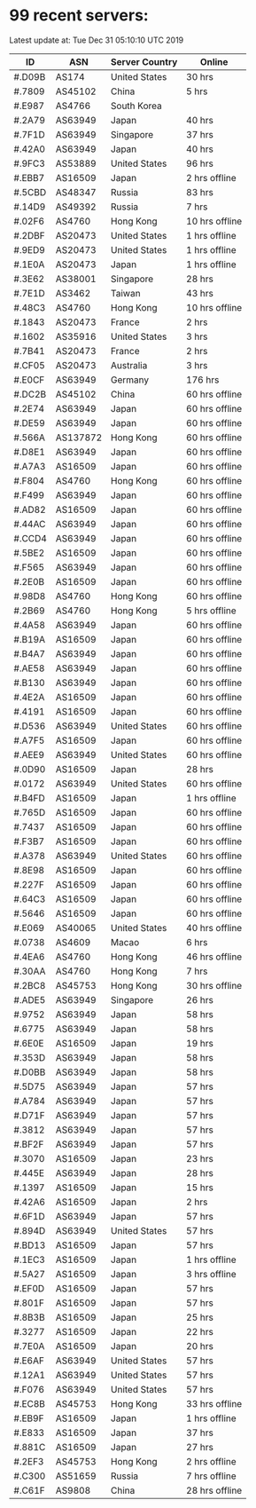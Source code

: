 # 99 recent servers:

Latest update at: Tue Dec 31 05:10:10 UTC 2019

| ID | ASN | Server Country | Online |
| -- | --- | -------------- | ------ |
| #.D09B | AS174 | United States | 30 hrs |
| #.7809 | AS45102 | China | 5 hrs |
| #.E987 | AS4766 | South Korea | |
| #.2A79 | AS63949 | Japan | 40 hrs |
| #.7F1D | AS63949 | Singapore | 37 hrs |
| #.42A0 | AS63949 | Japan | 40 hrs |
| #.9FC3 | AS53889 | United States | 96 hrs |
| #.EBB7 | AS16509 | Japan | 2 hrs offline |
| #.5CBD | AS48347 | Russia | 83 hrs |
| #.14D9 | AS49392 | Russia | 7 hrs |
| #.02F6 | AS4760 | Hong Kong | 10 hrs offline |
| #.2DBF | AS20473 | United States | 1 hrs offline |
| #.9ED9 | AS20473 | United States | 1 hrs offline |
| #.1E0A | AS20473 | Japan | 1 hrs offline |
| #.3E62 | AS38001 | Singapore | 28 hrs |
| #.7E1D | AS3462 | Taiwan | 43 hrs |
| #.48C3 | AS4760 | Hong Kong | 10 hrs offline |
| #.1843 | AS20473 | France | 2 hrs |
| #.1602 | AS35916 | United States | 3 hrs |
| #.7B41 | AS20473 | France | 2 hrs |
| #.CF05 | AS20473 | Australia | 3 hrs |
| #.E0CF | AS63949 | Germany | 176 hrs |
| #.DC2B | AS45102 | China | 60 hrs offline |
| #.2E74 | AS63949 | Japan | 60 hrs offline |
| #.DE59 | AS63949 | Japan | 60 hrs offline |
| #.566A | AS137872 | Hong Kong | 60 hrs offline |
| #.D8E1 | AS63949 | Japan | 60 hrs offline |
| #.A7A3 | AS16509 | Japan | 60 hrs offline |
| #.F804 | AS4760 | Hong Kong | 60 hrs offline |
| #.F499 | AS63949 | Japan | 60 hrs offline |
| #.AD82 | AS16509 | Japan | 60 hrs offline |
| #.44AC | AS63949 | Japan | 60 hrs offline |
| #.CCD4 | AS63949 | Japan | 60 hrs offline |
| #.5BE2 | AS16509 | Japan | 60 hrs offline |
| #.F565 | AS63949 | Japan | 60 hrs offline |
| #.2E0B | AS16509 | Japan | 60 hrs offline |
| #.98D8 | AS4760 | Hong Kong | 60 hrs offline |
| #.2B69 | AS4760 | Hong Kong | 5 hrs offline |
| #.4A58 | AS63949 | Japan | 60 hrs offline |
| #.B19A | AS16509 | Japan | 60 hrs offline |
| #.B4A7 | AS63949 | Japan | 60 hrs offline |
| #.AE58 | AS63949 | Japan | 60 hrs offline |
| #.B130 | AS63949 | Japan | 60 hrs offline |
| #.4E2A | AS16509 | Japan | 60 hrs offline |
| #.4191 | AS16509 | Japan | 60 hrs offline |
| #.D536 | AS63949 | United States | 60 hrs offline |
| #.A7F5 | AS16509 | Japan | 60 hrs offline |
| #.AEE9 | AS63949 | United States | 60 hrs offline |
| #.0D90 | AS16509 | Japan | 28 hrs |
| #.0172 | AS63949 | United States | 60 hrs offline |
| #.B4FD | AS16509 | Japan | 1 hrs offline |
| #.765D | AS16509 | Japan | 60 hrs offline |
| #.7437 | AS16509 | Japan | 60 hrs offline |
| #.F3B7 | AS16509 | Japan | 60 hrs offline |
| #.A378 | AS63949 | United States | 60 hrs offline |
| #.8E98 | AS16509 | Japan | 60 hrs offline |
| #.227F | AS16509 | Japan | 60 hrs offline |
| #.64C3 | AS16509 | Japan | 60 hrs offline |
| #.5646 | AS16509 | Japan | 60 hrs offline |
| #.E069 | AS40065 | United States | 40 hrs offline |
| #.0738 | AS4609 | Macao | 6 hrs |
| #.4EA6 | AS4760 | Hong Kong | 46 hrs offline |
| #.30AA | AS4760 | Hong Kong | 7 hrs |
| #.2BC8 | AS45753 | Hong Kong | 30 hrs offline |
| #.ADE5 | AS63949 | Singapore | 26 hrs |
| #.9752 | AS63949 | Japan | 58 hrs |
| #.6775 | AS63949 | Japan | 58 hrs |
| #.6E0E | AS16509 | Japan | 19 hrs |
| #.353D | AS63949 | Japan | 58 hrs |
| #.D0BB | AS63949 | Japan | 58 hrs |
| #.5D75 | AS63949 | Japan | 57 hrs |
| #.A784 | AS63949 | Japan | 57 hrs |
| #.D71F | AS63949 | Japan | 57 hrs |
| #.3812 | AS63949 | Japan | 57 hrs |
| #.BF2F | AS63949 | Japan | 57 hrs |
| #.3070 | AS16509 | Japan | 23 hrs |
| #.445E | AS63949 | Japan | 28 hrs |
| #.1397 | AS16509 | Japan | 15 hrs |
| #.42A6 | AS16509 | Japan | 2 hrs |
| #.6F1D | AS63949 | Japan | 57 hrs |
| #.894D | AS63949 | United States | 57 hrs |
| #.BD13 | AS16509 | Japan | 57 hrs |
| #.1EC3 | AS16509 | Japan | 1 hrs offline |
| #.5A27 | AS16509 | Japan | 3 hrs offline |
| #.EF0D | AS16509 | Japan | 57 hrs |
| #.801F | AS16509 | Japan | 57 hrs |
| #.8B3B | AS16509 | Japan | 25 hrs |
| #.3277 | AS16509 | Japan | 22 hrs |
| #.7E0A | AS16509 | Japan | 20 hrs |
| #.E6AF | AS63949 | United States | 57 hrs |
| #.12A1 | AS63949 | United States | 57 hrs |
| #.F076 | AS63949 | United States | 57 hrs |
| #.EC8B | AS45753 | Hong Kong | 33 hrs offline |
| #.EB9F | AS16509 | Japan | 1 hrs offline |
| #.E833 | AS16509 | Japan | 37 hrs |
| #.881C | AS16509 | Japan | 27 hrs |
| #.2EF3 | AS45753 | Hong Kong | 2 hrs offline |
| #.C300 | AS51659 | Russia | 7 hrs offline |
| #.C61F | AS9808 | China | 28 hrs offline |

